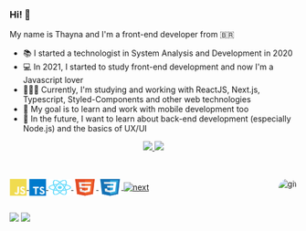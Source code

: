 ### Hi! 👋

My name is Thayna and I'm a front-end developer from 🇧🇷
 


- 📚  I started a technologist in System Analysis and Development in 2020
- 💻  In 2021, I started to study front-end development and now I'm a Javascript lover
- 👩🏽‍💻   Currently, I'm studying and working with ReactJS, Next.js, Typescript, Styled-Components and other web technologies
- 🎯  My goal is to learn and work with mobile development too
- 📌  In the future, I want to learn about back-end development (especially Node.js) and the basics of UX/UI


<div align="center">
  <a href="https://github.com/thaynadss">
  <img height="180em" src="https://github-readme-stats.vercel.app/api?username=thaynadss&show_icons=true&theme=dracula&include_all_commits=true&count_private=true"/>
  <img height="180em" src="https://github-readme-stats.vercel.app/api/top-langs/?username=thaynadss&layout=compact&langs_count=7&theme=dracula"/>
</div>
  
  ##
  <div style="display: inline_block"><br>
  <img align="center" alt="javascript" height="30" width="30" src="https://raw.githubusercontent.com/devicons/devicon/master/icons/javascript/javascript-plain.svg">
  <img align="center" alt="typescript" height="30" width="30" src="https://raw.githubusercontent.com/devicons/devicon/master/icons/typescript/typescript-plain.svg">
  <img align="center" alt="react" height="30" width="40" src="https://raw.githubusercontent.com/devicons/devicon/master/icons/react/react-original.svg">
  <img align="center" alt="HTML" height="30" width="40" src="https://raw.githubusercontent.com/devicons/devicon/master/icons/html5/html5-original.svg">
  <img align="center" alt="CSS" height="30" width="40" src="https://raw.githubusercontent.com/devicons/devicon/master/icons/css3/css3-original.svg">
  <img align="center" alt="next" height="30" width="40" src="https://cdn.jsdelivr.net/gh/devicons/devicon/icons/nextjs/nextjs-line.svg">
  <img align="right" alt="gif" height="300" style="border-radius: 50px" src="https://i.picasion.com/pic92/08b13695285058da6687043ed0cb6807.gif">
</div>
    
    
   ##
    
    
    
  <a href="mailto:thaynadosantos.silva@gmail.com"><img src="https://img.shields.io/badge/-Gmail-%23333?style=for-the-badge&logo=gmail&logoColor=white" target="_blank"></a>
  <a href="https://www.linkedin.com/in/thaynadsansilva" target="_blank"><img src="https://img.shields.io/badge/-LinkedIn-%230077B5?style=for-the-badge&logo=linkedin&logoColor=white" target="_blank"></a>
</div>
 
 
